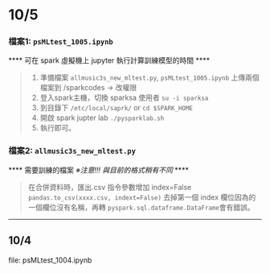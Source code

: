# 10/5  
  ### 檔案1: `psMLtest_1005.ipynb`
  **** 可在 spark 虛擬機上 jupyter 執行計算訓練模型的時間 ****
  >1. 準備檔案 `allmusic3s_new_mltest.py`, `psMLtest_1005.ipynb` 上傳兩個檔案到 /sparkcodes -> 改權限
  >2. 登入spark主機，切換 sparksa 使用者 `su -i sparksa`
  >3. 到目錄下 `/etc/local/saprk/` or `cd $SPARK_HOME`
  >4. 開啟 spark jupter lab `./pysparklab.sh`
  >5. 執行即可。
 
  ### 檔案2: `allmusic3s_new_mltest.py`
  **** 需要訓練的檔案  _※注意!!! 與目前的格式稍有不同_ ****
  >在合併資料時，匯出.csv 指令參數增加 index=False `pandas.to_csv(xxxx.csv, indext=False)`
  >去掉第一個 index 欄位因為的一個欄位沒有名稱，再轉 `pyspark.sql.dataframe.DataFrame`會有錯誤。
  
***
## 10/4 
file: psMLtest_1004.ipynb

